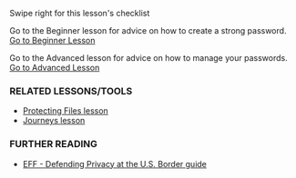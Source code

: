 [Title]: # (What now?)
[Difficulty]: # (Expert)
[Order]: # (12)

Swipe right for this lesson's checklist

Go to the Beginner lesson for advice on how to create a strong password.
[Go to Beginner Lesson](umbrella://lesson/passwords/0)

Go to the Advanced lesson for advice on how to manage your passwords.
[Go to Advanced Lesson](umbrella://lesson/passwords/1)

### RELATED LESSONS/TOOLS

*   [Protecting Files lesson](umbrella://lesson/protecting-files)
*   [Journeys lesson](umbrella://lesson/journeys) 

### FURTHER READING

*   [EFF - Defending Privacy at the U.S. Border guide](https://www.eff.org/wp/defending-privacy-us-border-guide-travelers-carrying-digital-devices)